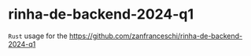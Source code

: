 # rinha-de-backend-2024-q1
`Rust` usage for the https://github.com/zanfranceschi/rinha-de-backend-2024-q1
